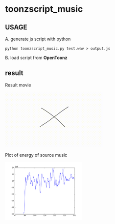 # toonzscript_music

USAGE
---------------

A. generate js script with python

```
python toonzscript_music.py test.wav > output.js
```

B. load script from **OpenToonz**

result
-----------------

Result movie

<img src="https://raw.githubusercontent.com/kogaki/toonzscript_music/master/result/music.gif">

Plot of energy of source music

<img src="https://raw.githubusercontent.com/kogaki/toonzscript_music/master/result/music.png" width="50%">
